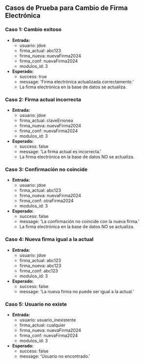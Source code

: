 ## Casos de Prueba para Cambio de Firma Electrónica

### Caso 1: Cambio exitoso
- **Entrada:**
  - usuario: jdoe
  - firma_actual: abc123
  - firma_nueva: nuevaFirma2024
  - firma_conf: nuevaFirma2024
  - modulos_id: 3
- **Esperado:**
  - success: true
  - message: 'Firma electrónica actualizada correctamente.'
  - La firma electrónica en la base de datos se actualiza.

### Caso 2: Firma actual incorrecta
- **Entrada:**
  - usuario: jdoe
  - firma_actual: claveErronea
  - firma_nueva: nuevaFirma2024
  - firma_conf: nuevaFirma2024
  - modulos_id: 3
- **Esperado:**
  - success: false
  - message: 'La firma actual es incorrecta.'
  - La firma electrónica en la base de datos NO se actualiza.

### Caso 3: Confirmación no coincide
- **Entrada:**
  - usuario: jdoe
  - firma_actual: abc123
  - firma_nueva: nuevaFirma2024
  - firma_conf: otraFirma2024
  - modulos_id: 3
- **Esperado:**
  - success: false
  - message: 'La confirmación no coincide con la nueva firma.'
  - La firma electrónica en la base de datos NO se actualiza.

### Caso 4: Nueva firma igual a la actual
- **Entrada:**
  - usuario: jdoe
  - firma_actual: abc123
  - firma_nueva: abc123
  - firma_conf: abc123
  - modulos_id: 3
- **Esperado:**
  - success: false
  - message: 'La nueva firma no puede ser igual a la actual.'

### Caso 5: Usuario no existe
- **Entrada:**
  - usuario: usuario_inexistente
  - firma_actual: cualquier
  - firma_nueva: nuevaFirma2024
  - firma_conf: nuevaFirma2024
  - modulos_id: 3
- **Esperado:**
  - success: false
  - message: 'Usuario no encontrado.'
